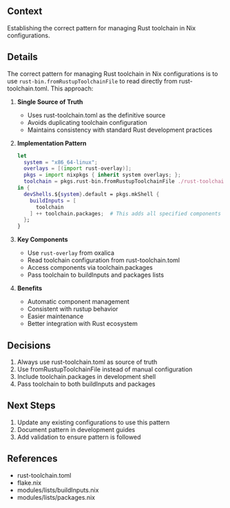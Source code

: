 ## Context
Establishing the correct pattern for managing Rust toolchain in Nix configurations.

## Details
The correct pattern for managing Rust toolchain in Nix configurations is to use `rust-bin.fromRustupToolchainFile` to read directly from rust-toolchain.toml. This approach:

1. **Single Source of Truth**
   - Uses rust-toolchain.toml as the definitive source
   - Avoids duplicating toolchain configuration
   - Maintains consistency with standard Rust development practices

2. **Implementation Pattern**
   ```nix
   let
     system = "x86_64-linux";
     overlays = [(import rust-overlay)];
     pkgs = import nixpkgs { inherit system overlays; };
     toolchain = pkgs.rust-bin.fromRustupToolchainFile ./rust-toolchain.toml;
   in {
     devShells.${system}.default = pkgs.mkShell {
       buildInputs = [
         toolchain
       ] ++ toolchain.packages;  # This adds all specified components
     };
   }
   ```

3. **Key Components**
   - Use `rust-overlay` from oxalica
   - Read toolchain configuration from rust-toolchain.toml
   - Access components via toolchain.packages
   - Pass toolchain to buildInputs and packages lists

4. **Benefits**
   - Automatic component management
   - Consistent with rustup behavior
   - Easier maintenance
   - Better integration with Rust ecosystem

## Decisions
1. Always use rust-toolchain.toml as source of truth
2. Use fromRustupToolchainFile instead of manual configuration
3. Include toolchain.packages in development shell
4. Pass toolchain to both buildInputs and packages

## Next Steps
1. Update any existing configurations to use this pattern
2. Document pattern in development guides
3. Add validation to ensure pattern is followed

## References
- rust-toolchain.toml
- flake.nix
- modules/lists/buildInputs.nix
- modules/lists/packages.nix 